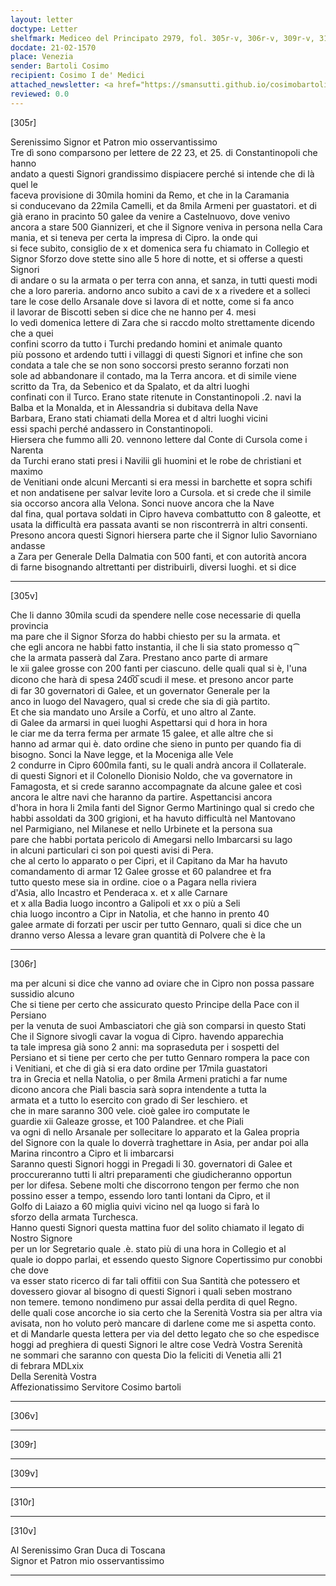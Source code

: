 ```yaml
---
layout: letter
doctype: Letter
shelfmark: Mediceo del Principato 2979, fol. 305r-v, 306r-v, 309r-v, 310r-v
docdate: 21-02-1570
place: Venezia
sender: Bartoli Cosimo
recipient: Cosimo I de' Medici
attached_newsletter: <a href="https://smansutti.github.io/cosimobartoli/texts/3080_128/">3080_128</a>
reviewed: 0.0
---
```


[305r]  
  
  
Serenissimo Signor et Patron mio osservantissimo  
Tre dì sono comparsono per lettere de 22 23, et 25. di Constantinopoli che hanno  
andato a questi Signori grandissimo dispiacere perché si intende che di là quel le  
faceva provisione di 30mila homini da Remo, et che in la Caramania  
si conducevano da 22mila Camelli, et da 8mila Armeni per guastatori. et di  
già erano in pracinto 50 galee da venire a Castelnuovo, dove venivo  
ancora a stare 500 Giannizeri, et che il Signore veniva in persona nella Cara  
mania, et si teneva per certa la impresa di Cipro. la onde qui  
si fece subito, consiglio de x et domenica sera fu chiamato in Collegio et  
Signor Sforzo dove stette sino alle 5 hore di notte, et si offerse a questi Signori  
di andare o su la armata o per terra con anna, et sanza, in tutti questi modi  
che a loro pareria. andorno anco subito a cavi de x a rivedere et a solleci  
tare le cose dello Arsanale dove si lavora di et notte, come si fa anco  
il lavorar de Biscotti seben si dice che ne hanno per 4. mesi  
lo vedì domenica lettere di Zara che si raccdo molto strettamente dicendo che a quei  
confini scorro da tutto i Turchi predando homini et animale quanto  
più possono et ardendo tutti i villaggi di questi Signori et infine che son  
condata a tale che se non sono soccorsi presto seranno forzati non  
sole ad abbandonare il contado, ma la Terra ancora. et di simile viene  
scritto da Tra, da Sebenico et da Spalato, et da altri luoghi  
confinati con il Turco. Erano state ritenute in Constantinopoli .2. navi la  
Balba et la Monalda, et in Alessandria si dubitava della Nave  
Barbara, Erano stati chiamati della Morea et d altri luoghi vicini  
essi spachi perché andassero in Constantinopoli.  
Hiersera che fummo alli 20. vennono lettere dal Conte di Cursola come i Narenta  
da Turchi erano stati presi i Navilii gli huomini et le robe de christiani et maximo  
de Venitiani onde alcuni Mercanti si era messi in barchette et sopra schifi  
et non andatisene per salvar levite loro a Cursola. et si crede che il simile  
sia occorso ancora alla Velona. Sonci nuove ancora che la Nave  
dal fina, qual portava soldati in Cipro haveva combattutto con 8 galeotte, et  
usata la difficultà era passata avanti se non riscontrerrà in altri consenti.  
Presono ancora questi Signori hiersera parte che il Signor Iulio Savorniano andasse  
a Zara per Generale Della Dalmatia con 500 fanti, et con autorità ancora  
di farne bisognando altrettanti per distribuirli, diversi luoghi. et si dice  
  
---  

[305v]  
  
  
Che li danno 30mila scudi da spendere nelle cose necessarie di quella provincia  
ma pare che il Signor Sforza do habbi chiesto per su la armata. et  
che egli ancora ne habbi fatto instantia, il che li sia stato promesso q⁀  
che la armata passerà dal Zara. Prestano anco parte di armare  
le xii galee grosse con 200 fanti per ciascuno. delle quali qual si è, l'una  
dicono che harà di spesa 240̅0̅ scudi il mese. et presono ancor parte  
di far 30 governatori di Galee, et un governator Generale per la  
anco in luogo del Navagero, qual si crede che sia di già partito.  
Et che sia mandato uno Arsile a Corfù, et uno altro al Zante.  
di Galee da armarsi in quei luoghi Aspettarsi qui d hora in hora  
le ciar me da terra ferma per armate 15 galee, et alle altre che si  
hanno ad armar qui è. dato ordine che sieno in punto per quando fia di  
bisogno. Sonci la Nave legge, et la Moceniga alle Vele  
2 condurre in Cipro 600mila fanti, su le quali andrà ancora il Collaterale.  
di questi Signori et il Colonello Dionisio Noldo, che va governatore in  
Famagosta, et si crede saranno accompagnate da alcune galee et così  
ancora le altre navi che haranno da partire. Aspettancisi ancora  
d'hora in hora li 2mila fanti del Signor Germo Martiningo qual si credo che  
habbi assoldati da 300 grigioni, et ha havuto difficultà nel Mantovano  
nel Parmigiano, nel Milanese et nello Urbinete et la persona sua  
pare che habbi portata pericolo di Amegarsi nello Imbarcarsi su lago  
in alcuni particulari ci son poi questi avisi di Pera.  
che al certo lo apparato o per Cipri, et il Capitano da Mar ha havuto  
comandamento di armar 12 Galee grosse et 60 palandree et fra  
tutto questo mese sia in ordine. cioe o a Pagara nella riviera  
d'Asia, allo Incastro et Penderaca x. et x alle Carnare  
et x alla Badia luogo incontro a Galipoli et xx o più a Seli  
chia luogo incontro a Cipr in Natolia, et che hanno in prento 40  
galee armate di forzati per uscir per tutto Gennaro, quali si dice che un  
dranno verso Alessa a levare gran quantità di Polvere che è la  
  
---  

[306r]  
  
  
ma per alcuni si dice che vanno ad oviare che in Cipro non possa passare  
sussidio alcuno  
Che si tiene per certo che assicurato questo Principe della Pace con il Persiano  
per la venuta de suoi Ambasciatori che già son comparsi in questo Stati  
Che il Signore sivogli cavar la vogua di Cipro. havendo apparechia  
ta tale impresa già sono 2 anni: ma sopraseduta per i sospetti del  
Persiano et si tiene per certo che per tutto Gennaro rompera la pace con  
i Venitiani, et che di già si era dato ordine per 17mila guastatori  
tra in Grecia et nella Natolia, o per 8mila Armeni pratichi a far nume  
dicono ancora che Piali bascia sarà sopra intendente a tutta la  
armata et a tutto lo esercito con grado di Ser leschiero. et  
che in mare saranno 300 vele. cioè galee iro computate le  
guardie xii Galeaze grosse, et 100 Palandree. et che Piali  
va ogni dì nello Arsanale per sollecitare lo apparato et la Galea propria  
del Signore con la quale lo doverrà traghettare in Asia, per andar poi alla  
Marina rincontro a Cipro et li imbarcarsi  
Saranno questi Signori hoggi in Pregadi li 30. governatori di Galee et  
proccureranno tutti li altri preparamenti che giudicheranno opportun  
per lor difesa. Sebene molti che discorrono tengon per fermo che non  
possino esser a tempo, essendo loro tanti lontani da Cipro, et il  
Golfo di Laiazo a 60 miglia quivi vicino nel qa luogo si farà lo  
sforzo della armata Turchesca.  
Hanno questi Signori questa mattina fuor del solito chiamato il legato di Nostro Signore  
per un lor Segretario quale .è. stato più di una hora in Collegio et al  
quale io doppo parlai, et essendo questo Signore Copertissimo pur conobbi che dove  
va esser stato ricerco di far tali offitii con Sua Santità che potessero et  
dovessero giovar al bisogno di questi Signori i quali seben mostrano  
non temere. temono nondimeno pur assai della perdita di quel Regno.  
delle quali cose ancorche io sia certo che la Serenità Vostra sia per altra via  
avisata, non ho voluto però mancare di darlene come me si aspetta conto.  
et di Mandarle questa lettera per via del detto legato che so che espedisce  
hoggi ad preghiera di questi Signori le altre cose Vedrà Vostra Serenità  
ne sommari che saranno con questa Dio la feliciti di Venetia alli 21  
di febrara MDLxix  
Della Serenità Vostra  
Affezionatissimo Servitore Cosimo bartoli  
  
---  

[306v]  
  
  
  
---  

[309r]  
  
  
  
---  

[309v]  
  
  
  
---  

[310r]  
  
  
  
---  

[310v]  
  
  
Al Serenissimo Gran Duca di Toscana  
Signor et Patron mio osservantissimo  
  
---  

